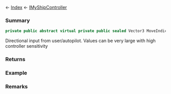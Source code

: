 ← [Index](Api-Index) ← [IMyShipController](Sandbox.ModAPI.Ingame.IMyShipController)

### Summary

```csharp
private public abstract virtual private public sealed Vector3 MoveIndicator
```

Directional input from user/autopilot. Values can be very large with high controller sensitivity

### Returns

### Example

### Remarks

